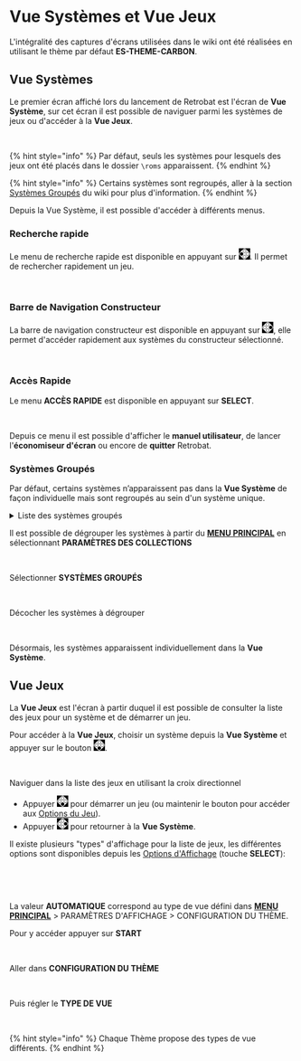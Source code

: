 # Vue Systèmes et Vue Jeux

L'intégralité des captures d'écrans utilisées dans le wiki ont été réalisées en utilisant le thème par défaut **ES-THEME-CARBON**.

## Vue Systèmes

Le premier écran affiché lors du lancement de Retrobat est l'écran de **Vue Système**, sur cet écran il est possible de naviguer parmi les systèmes de jeux ou d'accéder à la **Vue Jeux**.

<div align="left">

<figure><img src="https://i.imgur.com/C88S0L8.png" alt=""><figcaption></figcaption></figure>

</div>

{% hint style="info" %}
Par défaut, seuls les systèmes pour lesquels des jeux ont été placés dans le dossier `\roms` apparaissent.
{% endhint %}

{% hint style="info" %}
Certains systèmes sont regroupés, aller à la section [Systèmes Groupés](system-view-and-game-view.md#systemes-groupes) du wiki pour plus d'information.
{% endhint %}

Depuis la Vue Système, il est possible d'accéder à différents menus.

### Recherche rapide

Le menu de recherche rapide est disponible en appuyant sur ![](<../.gitbook/assets/image (32).png>). Il permet de rechercher rapidement un jeu.

<div align="left">

<figure><img src="https://i.imgur.com/iw1kbMm.png" alt=""><figcaption></figcaption></figure>

</div>

### Barre de Navigation Constructeur

La barre de navigation constructeur est disponible en appuyant sur ![](<../.gitbook/assets/image (6).png>), elle permet d'accéder rapidement aux systèmes du constructeur sélectionné.

<div align="left">

<figure><img src="https://i.imgur.com/wuWdSXw.png" alt=""><figcaption></figcaption></figure>

</div>

### Accès Rapide

Le menu **ACCÈS RAPIDE** est disponible en appuyant sur **SELECT**.

<div align="left">

<figure><img src="https://i.imgur.com/q37uXNs.png" alt=""><figcaption></figcaption></figure>

</div>

Depuis ce menu il est possible d'afficher le **manuel utilisateur**, de lancer l'**économiseur d'écran** ou encore de **quitter** Retrobat.

### Systèmes Groupés

Par défaut, certains systèmes n’apparaissent pas dans la **Vue Système** de façon individuelle mais sont regroupés au sein d'un système unique.

<details>

<summary>Liste des systèmes groupés</summary>

```
AMIGA
* AMIGA 4000
* AMIGA 1200
* AMIGA 500

GAME & WATCH
* LCD Games

MESS
* Adventure Vision
* TV Games
* Mega Duck
* PV-1000
* CreatiVision
* Game.com
* Game Pocket Computer
* Super Cassette Vision
* FM-7
* APF M-1000
* BBC Micro
* Arcadia 2001
* Game Master
* Astrocade
* Tutor
* TRS-80 Color Computer
* Camputers Lynx
* Super A'Can
* Gamate

MSX
* MSX
* MSX2
* MSX2+

PORTS
* Ports
* Cave Story
* Easy-RPG
* PrBoom
* Quake
```

</details>

Il est possible de dégrouper les systèmes à partir du [**MENU PRINCIPAL**](main-menu.md) en sélectionnant **PARAMÈTRES DES COLLECTIONS**

<div align="left">

<figure><img src="https://i.imgur.com/PwYjBlU.png" alt=""><figcaption></figcaption></figure>

</div>

Sélectionner **SYSTÈMES GROUPÉS**

<div align="left">

<figure><img src="https://i.imgur.com/Gk9mb4y.png" alt=""><figcaption></figcaption></figure>

</div>

Décocher les systèmes à dégrouper

<div align="left">

<figure><img src="https://i.imgur.com/wqurB5M.png" alt=""><figcaption></figcaption></figure>

</div>

Désormais, les systèmes apparaissent individuellement dans la **Vue Système**.

## Vue Jeux

La **Vue Jeux** est l'écran à partir duquel il est possible de consulter la liste des jeux pour un système et de démarrer un jeu.

Pour accéder à la **Vue Jeux**, choisir un système depuis la **Vue Système** et appuyer sur le bouton  ![](<../.gitbook/assets/image (19).png>).

<div align="left">

<figure><img src="https://i.imgur.com/6vwwXEL.png" alt=""><figcaption></figcaption></figure>

</div>

Naviguer dans la liste des jeux en utilisant la croix directionnel

* Appuyer ![](<../.gitbook/assets/image (19).png>) pour démarrer un jeu (ou maintenir le bouton pour accéder aux [Options du Jeu](game-options.md)).
* Appuyer ![](<../.gitbook/assets/image (6).png>) pour retourner à la **Vue Système**.

Il existe plusieurs "types" d'affichage pour la liste de jeux, les différentes options sont disponibles depuis les [Options d'Affichage](view-options.md) (touche **SELECT**):

<div align="left">

<figure><img src="https://i.imgur.com/89kbPN6.png" alt=""><figcaption></figcaption></figure>

</div>

<div align="left">

<figure><img src="https://i.imgur.com/9uFC0BC.png" alt=""><figcaption></figcaption></figure>

</div>

La valeur **AUTOMATIQUE** correspond au type de vue défini dans [**MENU PRINCIPAL**](main-menu.md) > PARAMÈTRES D'AFFICHAGE > CONFIGURATION DU THÈME.

Pour y accéder appuyer sur **START**

<div align="left">

<figure><img src="https://i.imgur.com/dz5TggD.png" alt=""><figcaption></figcaption></figure>

</div>

Aller dans **CONFIGURATION DU THÈME**

<div align="left">

<figure><img src="https://i.imgur.com/NQ2Jw46.png" alt=""><figcaption></figcaption></figure>

</div>

Puis régler le **TYPE DE VUE**

<div align="left">

<figure><img src="https://i.imgur.com/5gUV54A.png" alt=""><figcaption></figcaption></figure>

</div>

{% hint style="info" %}
Chaque Thème propose des types de vue différents.
{% endhint %}
